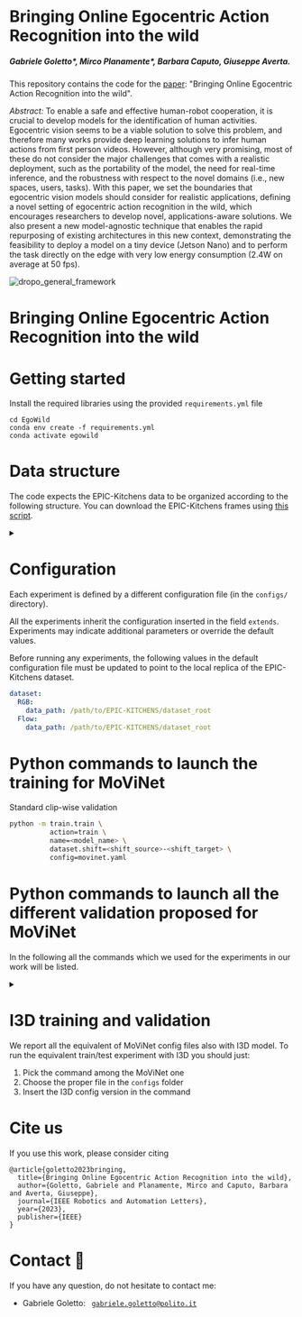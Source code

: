 <!-- # EgoWild
Implementation of Bringing Online Egocentric Action Recognition into the wild
 -->
# Bringing Online Egocentric Action Recognition into the wild
##### Gabriele Goletto*, Mirco Planamente*, Barbara Caputo, Giuseppe Averta.

This repository contains the code for the [paper](https://arxiv.org/abs/2211.03004): "Bringing Online Egocentric Action Recognition into the wild".

*Abstract:* To enable a safe and effective human-robot cooperation, it is crucial to develop models for the identification of human activities. Egocentric vision seems to be a viable solution to solve this problem, and therefore many works provide deep learning solutions to infer human actions from first person videos. However, although very promising, most of these do not consider the major challenges that comes with a realistic deployment, such as the portability of the model, the need for real-time inference, and the robustness with respect to the novel domains (i.e., new spaces, users, tasks). With this paper, we set the boundaries that egocentric vision models should consider for realistic applications, defining a novel setting of egocentric action recognition in the wild, which encourages researchers to develop novel, applications-aware solutions. We also present a new model-agnostic technique that enables the rapid repurposing of existing architectures in this new context, demonstrating the feasibility to deploy a model on a tiny device (Jetson Nano) and to perform the task directly on the edge with very low energy consumption (2.4W on average at 50 fps).

![dropo_general_framework](figures/teaser.png)

# Bringing Online Egocentric Action Recognition into the wild
# Getting started
Install the required libraries using the provided `requirements.yml` file
```
cd EgoWild
conda env create -f requirements.yml
conda activate egowild
```

# Data structure
The code expects the EPIC-Kitchens data to be organized according to the following structure. 
You can download the EPIC-Kitchens frames using [this script](https://github.com/jonmun/MM-SADA_Domain_Adaptation_Splits/blob/master/download_script.sh).

<details> <summary><b> </b></summary><br/>

```
├── dataset_root
|   ├── P01_01
|   |   ├── img_0000000000.jpg
|   |   ├── x_0000000000.jpg
|   |   ├── y_0000000000.jpg
|   |   ├── .
|   |   ├── .
|   |   ├── .
|   |   ├── img_0000000100.jpg
|   |   ├── x_0000000100.jpg
|   |   ├── y_0000000100.jpg
|   ├── .
|   ├── .
|   ├── .
|   ├── P22_17
|   |   ├── img_0000000000.jpg
|   |   ├── x_0000000000.jpg
|   |   ├── y_0000000000.jpg
|   |   ├── .
|   |   ├── .
|   |   ├── .
|   |   ├── img_0000000250.jpg
|   |   ├── x_0000000250.jpg
|   |   ├── y_0000000250.jpg
```

</details>


# Configuration
Each experiment is defined by a different configuration file (in the `configs/` directory).

All the experiments inherit the configuration inserted in the field `extends`.
Experiments may indicate additional parameters or override the default values.

Before running any experiments, the following values in the default configuration file must be updated 
to point to the local replica of the EPIC-Kitchens dataset.
```yaml
dataset:
  RGB:
    data_path: /path/to/EPIC-KITCHENS/dataset_root
  Flow:
    data_path: /path/to/EPIC-KITCHENS/dataset_root
```

# Python commands to launch the training for MoViNet
Standard clip-wise validation
```bash
python -m train.train \
          action=train \
          name=<model_name> \
          dataset.shift=<shift_source>-<shift_target> \
          config=movinet.yaml
```

# Python commands to launch all the different validation proposed for MoViNet

In the following all the commands which we used for the experiments in our work will be listed.
<details> <summary><b> </b></summary><br/>

## Standard clip-wise validation
```bash
python -m train.train \
          action=validate \
          name=<model_name> \
          dataset.shift=<shift_source>-<shift_target>
```

## Trimmed standard validation
```bash
python -m train.train \
          action=validate \
          name=<model_name> \
          dataset.shift=<shift_source>-<shift_target> \
          config=trimmed.yaml
```
For all boundaries detection methods in trimmed scenario just use the same arguments as in the untrimmed one 
(notice that ABD is not implemented for the trimmed case)

## Untrimmed validation - single buffer - boundaries supervision
```bash
python -m train.train \
          action=validate \
          name=<model_name> \
          dataset.shift=<shift_source>-<shift_target> \
          config=untrimmed.yaml
```

## Untrimmed validation - single buffer - SBL
```bash
python -m train.train \
          action=validate \
          name=<model_name> \
          dataset.shift=<shift_source>-<shift_target> \
          config=untrimmed.yaml \
          boundaries_supervision=False \
          SBL_k=<k>
```

## Untrimmed validation - single buffer - DBL
```bash
python -m train.train \
          action=validate \
          name=<model_name> \
          dataset.shift=<shift_source>-<shift_target> \
          config=untrimmed.yaml \
          boundaries_supervision=False \
          DBL_threshold=<DBL_threshold>
```

## Untrimmed validation - single buffer - ABD
```bash
python -m train.train \
          action=validate \
          name=<model_name> \
          dataset.shift=<shift_source>-<shift_target> \
          config=untrimmed.yaml \
          boundaries_supervision=False \
          ABD=<ABD_size>
```

## Untrimmed validation - double buffer - boundaries supervision
```bash
python -m train.train \
          action=validate \
          name=<model_name> \
          dataset.shift=<shift_source>-<shift_target> \
          config=untrimmed_db.yaml 
```

## Untrimmed validation - double buffer - DBL
```bash
python -m train.train \
          action=validate \
          name=<model_name> \
          dataset.shift=<shift_source>-<shift_target> \
          config=untrimmed_db.yaml \
          boundaries_supervision=False \
          DBL_threshold=<DBL_threshold>
```
</details>

# I3D training and validation
We report all the equivalent of MoViNet config files also with I3D model. 
To run the equivalent train/test experiment with I3D you should just:
1) Pick the command among the MoViNet one
2) Choose the proper file in the `configs` folder
3) Insert the I3D config version in the command

# Cite us
If you use this work, please consider citing

```
@article{goletto2023bringing,
  title={Bringing Online Egocentric Action Recognition into the wild},
  author={Goletto, Gabriele and Planamente, Mirco and Caputo, Barbara and Averta, Giuseppe},
  journal={IEEE Robotics and Automation Letters},
  year={2023},
  publisher={IEEE}
}
```

# Contact :pushpin:
If you have any question, do not hesitate to contact me:

- Gabriele Goletto: <code> gabriele.goletto@polito.it</code>